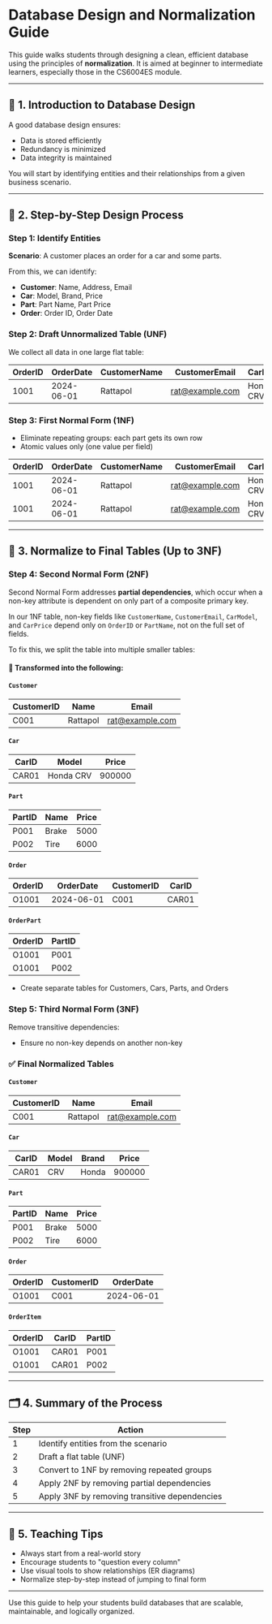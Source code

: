 # Database Design and Normalization Guide

This guide walks students through designing a clean, efficient database using the principles of **normalization**. It is aimed at beginner to intermediate learners, especially those in the CS6004ES module.

---

## 📘 1. Introduction to Database Design
A good database design ensures:
- Data is stored efficiently
- Redundancy is minimized
- Data integrity is maintained

You will start by identifying entities and their relationships from a given business scenario.

---

## 🧱 2. Step-by-Step Design Process

### Step 1: Identify Entities
**Scenario**: A customer places an order for a car and some parts.

From this, we can identify:
- **Customer**: Name, Address, Email
- **Car**: Model, Brand, Price
- **Part**: Part Name, Part Price
- **Order**: Order ID, Order Date

### Step 2: Draft Unnormalized Table (UNF)
We collect all data in one large flat table:

| OrderID | OrderDate | CustomerName | CustomerEmail | CarModel | CarPrice | Part1 | Part1Price | Part2 | Part2Price |
|---------|-----------|---------------|----------------|----------|----------|-------|-------------|-------|-------------|
| 1001    | 2024-06-01 | Rattapol      | rat@example.com | Honda CRV | 900000   | Brake | 5000        | Tire  | 6000        |

### Step 3: First Normal Form (1NF)
- Eliminate repeating groups: each part gets its own row
- Atomic values only (one value per field)

| OrderID | OrderDate | CustomerName | CustomerEmail | CarModel | CarPrice | PartName | PartPrice |
|---------|-----------|---------------|----------------|----------|----------|----------|-----------|
| 1001    | 2024-06-01 | Rattapol      | rat@example.com | Honda CRV | 900000   | Brake    | 5000      |
| 1001    | 2024-06-01 | Rattapol      | rat@example.com | Honda CRV | 900000   | Tire     | 6000      |

---

## 🔄 3. Normalize to Final Tables (Up to 3NF)

### Step 4: Second Normal Form (2NF)
Second Normal Form addresses **partial dependencies**, which occur when a non-key attribute is dependent on only part of a composite primary key.

In our 1NF table, non-key fields like `CustomerName`, `CustomerEmail`, `CarModel`, and `CarPrice` depend only on `OrderID` or `PartName`, not on the full set of fields.

To fix this, we split the table into multiple smaller tables:

#### 🔄 Transformed into the following:

#### `Customer`
| CustomerID | Name      | Email             |
|------------|-----------|-------------------|
| C001       | Rattapol  | rat@example.com   |

#### `Car`
| CarID | Model     | Price   |
|--------|-----------|---------|
| CAR01  | Honda CRV | 900000  |

#### `Part`
| PartID | Name   | Price |
|--------|--------|-------|
| P001   | Brake  | 5000  |
| P002   | Tire   | 6000  |

#### `Order`
| OrderID | OrderDate | CustomerID | CarID |
|---------|-----------|------------|--------|
| O1001   | 2024-06-01 | C001       | CAR01  |

#### `OrderPart`
| OrderID | PartID |
|---------|--------|
| O1001   | P001   |
| O1001   | P002   |

- Create separate tables for Customers, Cars, Parts, and Orders

### Step 5: Third Normal Form (3NF)
Remove transitive dependencies:
- Ensure no non-key depends on another non-key

### ✅ Final Normalized Tables

#### `Customer`
| CustomerID | Name      | Email             |
|------------|-----------|-------------------|
| C001       | Rattapol  | rat@example.com   |

#### `Car`
| CarID | Model     | Brand | Price   |
|--------|-----------|--------|---------|
| CAR01  | CRV       | Honda  | 900000  |

#### `Part`
| PartID | Name   | Price |
|--------|--------|-------|
| P001   | Brake  | 5000  |
| P002   | Tire   | 6000  |

#### `Order`
| OrderID | CustomerID | OrderDate |
|---------|------------|-----------|
| O1001   | C001       | 2024-06-01 |

#### `OrderItem`
| OrderID | CarID  | PartID |
|---------|--------|--------|
| O1001   | CAR01  | P001   |
| O1001   | CAR01  | P002   |

---

## 🗂️ 4. Summary of the Process
| Step | Action |
|------|--------|
| 1    | Identify entities from the scenario |
| 2    | Draft a flat table (UNF) |
| 3    | Convert to 1NF by removing repeated groups |
| 4    | Apply 2NF by removing partial dependencies |
| 5    | Apply 3NF by removing transitive dependencies |

---

## 🧠 5. Teaching Tips
- Always start from a real-world story
- Encourage students to "question every column"
- Use visual tools to show relationships (ER diagrams)
- Normalize step-by-step instead of jumping to final form

---

Use this guide to help your students build databases that are scalable, maintainable, and logically organized.

